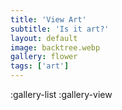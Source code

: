 ```yaml
---
title: 'View Art'
subtitle: 'Is it art?'
layout: default
image: backtree.webp
gallery: flower
tags: ['art']
---
```


:gallery-list
:gallery-view
